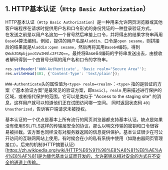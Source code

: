 ## 1. HTTP基本认证（`Http Basic Authorization`）
HTTP基本认证（`Http Basic Authorization`）是一种用来允许网页浏览器或其他客户端程序在请求时提供用户名和口令形式的身份凭证的一种登录验证方式。  
在发送之前是以用户名追加一个冒号然后串接上口令，并将得出的结果字符串再用`Base64`算法编码。例如，提供的用户名是`Aladdin`、口令是`open sesame`，则拼接后的结果就是`Aladdin:open sesame`，然后再将其用`Base64`编码，得到`QWxhZGRpbjpvcGVuIHNlc2FtZQ==`。最终将Base64编码的字符串发送出去，由接收者解码得到一个由冒号分隔的用户名和口令的字符串。  
```js
res.setHeader('WWW-Authenticate', 'Basic realm="Secure Area"');
res.writeHead(401, {'Content-Type': 'text/plain'});
```
`WWW-Authenticate`头的属性值为`<type> realm=<realm>`：`<type>` 指的是验证的方案（“基本验证方案”是最常见的验证方案，即`Basic`）。`realm` 用来描述进行保护的区域，或者指代保护的范围。它可以是类似于 "Access to the staging site" 的消息，这样用户就可以知道他们正在试图访问哪一空间。
同时返回状态码 `401 Unauthorized`，告诉客户端请求未被授权。

基本认证的一个优点是基本上所有流行的网页浏览器都支持基本认证。缺点是如果没有使用SSL/TLS这样的传输层安全的协议，那么以明文传输的密钥和口令很容易被拦截。该方案也同样没有对服务器返回的信息提供保护。基本认证很少在可公开访问的互联网网站上使用，有时候会在小的私有系统中使用（如路由器网页管理接口）。后来的机制(HTTP摘要认证)[https://zh.wikipedia.org/wiki/HTTP%E6%91%98%E8%A6%81%E8%AE%A4%E8%AF%81]是为替代基本认证而开发的，允许密钥以相对安全的方式在不安全的通道上传输。